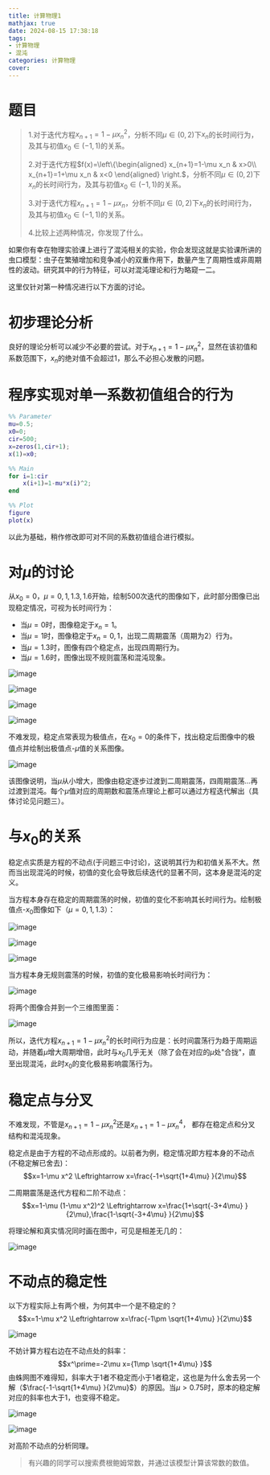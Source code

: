 ```yaml
---
title: 计算物理1
mathjax: true
date: 2024-08-15 17:38:18
tags: 
- 计算物理
- 混沌
categories: 计算物理
cover:
---
```

# 题目
>1.对于迭代方程$x_{n+1}=1-\mu x_n^2$，分析不同$\mu\in (0,2)$下$x_n$的长时间行为，及其与初值$x_0\in(-1,1)$的关系。
>
>2.对于迭代方程$f(x)=\left\{\begin{aligned}
x_{n+1}=1-\mu x_n & x>0\\
x_{n+1}=1+\mu x_n & x<0
\end{aligned}
\right.$，分析不同$\mu\in (0,2)$下$x_n$的长时间行为，及其与初值$x_0\in(-1,1)$的关系。
>
>3.对于迭代方程$x_{n+1}=1-\mu x_n$，分析不同$\mu\in (0,2)$下$x_n$的长时间行为，及其与初值$x_0\in(-1,1)$的关系。
>
>4.比较上述两种情况，你发现了什么。

如果你有幸在物理实验课上进行了混沌相关的实验，你会发现这就是实验课所讲的虫口模型：虫子在繁殖增加和竞争减小的双重作用下，数量产生了周期性或非周期性的波动。研究其中的行为特征，可以对混沌理论和行为略窥一二。

这里仅针对第一种情况进行以下方面的讨论。

# 初步理论分析

良好的理论分析可以减少不必要的尝试。对于$x_{n+1}=1-\mu x_n^2$，显然在该初值和系数范围下，$x_n$的绝对值不会超过1，那么不必担心发散的问题。

# 程序实现对单一系数初值组合的行为

```Matlab
%% Parameter
mu=0.5;
x0=0;
cir=500;
x=zeros(1,cir+1);
x(1)=x0;

%% Main
for i=1:cir
    x(i+1)=1-mu*x(i)^2;
end

%% Plot
figure
plot(x)
```

以此为基础，稍作修改即可对不同的系数初值组合进行模拟。

# 对$\mu$的讨论


从$x_0=0$，$\mu=0,1,1.3,1.6$开始，绘制500次迭代的图像如下，此时部分图像已出现稳定情况，可视为长时间行为：

-   当$\mu=0$时，图像稳定于$x_n=1$。
-   当$\mu=1$时，图像稳定于$x_n=0,1$，出现二周期震荡（周期为2）行为。
-   当$\mu=1.3$时，图像有四个稳定点，出现四周期行为。
-   当$\mu=1.6$时，图像出现不规则震荡和混沌现象。

![image](/img/计算物理1/0.jpg)

![image](/img/计算物理1/1.jpg)

![image](/img/计算物理1/1.3.jpg)

![image](/img/计算物理1/1.6.jpg)

不难发现，稳定点常表现为极值点，在$x_0=0$的条件下，找出稳定后图像中的极值点并绘制出极值点-$\mu$值的关系图像。

![image](/img/计算物理1/untitled.png)

该图像说明，当$\mu$从小增大，图像由稳定逐步过渡到二周期震荡，四周期震荡\...再过渡到混沌。每个$\mu$值对应的周期数和震荡点理论上都可以通过方程迭代解出（具体讨论见问题三）。

# 与$x_0$的关系

稳定点实质是方程的不动点(于问题三中讨论)，这说明其行为和初值关系不大。然而当出现混沌的时候，初值的变化会导致后续迭代的显著不同，这本身是混沌的定义。

当方程本身存在稳定的周期震荡的时候，初值的变化不影响其长时间行为。绘制极值点-$x_0$图像如下（$\mu=0,1,1.3$）：

![image](/img/计算物理1/0x0.jpg)

![image](/img/计算物理1/1x0.jpg)

![image](/img/计算物理1/1.3x0.jpg)

当方程本身无规则震荡的时候，初值的变化极易影响长时间行为：

![image](/img/计算物理1/1.6x0.jpg)

将两个图像合并到一个三维图里面：

![image](/img/计算物理1/3D.png)

所以，迭代方程$x_{n+1}=1-\mu x_n^2$的长时间行为应是：长时间震荡行为趋于周期运动，并随着$\mu$增大周期增倍，此时与$x_0$几乎无关（除了会在对应的$\mu$处"合拢"，直至出现混沌，此时$x_0$的变化极易影响震荡行为。

# 稳定点与分叉

不难发现，不管是$x_{n+1}=1-\mu x_n^2$还是$x_{n+1}=1-\mu x_n^4$，
都存在稳定点和分叉结构和混沌现象。

稳定点是由于方程的不动点形成的。以前者为例，稳定情况即方程本身的不动点(不稳定解已舍去)：
$$x=1-\mu x^2 \Leftrightarrow x=\frac{-1+\sqrt{1+4\mu} }{2\mu}$$

二周期震荡是迭代方程和二阶不动点：
$$x=1-\mu (1-\mu x^2)^2 \Leftrightarrow x=\frac{1+\sqrt{-3+4\mu} }{2\mu},\frac{1-\sqrt{-3+4\mu} }{2\mu}$$

将理论解和真实情况同时画在图中，可见是相差无几的：

![image](/img/计算物理1/untitled1.png)
# 不动点的稳定性

以下方程实际上有两个根，为何其中一个是不稳定的？
$$x=1-\mu x^2 \Leftrightarrow x=\frac{-1\pm \sqrt{1+4\mu} }{2\mu}$$

![image](/img/计算物理1/untitled.png)

不妨计算方程右边在不动点处的斜率： 
$$x^\prime=-2\mu x={1\mp \sqrt{1+4\mu} }$$
由蛛网图不难得知，斜率大于1者不稳定而小于1者稳定，这也是为什么舍去另一个解（$\frac{-1-\sqrt{1+4\mu} }{2\mu}$）的原因。当$\mu>0.75$时，原本的稳定解对应的斜率也大于1，也变得不稳定。

![image](/img/计算物理1/untitled1.png)

![image](/img/计算物理1/untitled2.png)

对高阶不动点的分析同理。

>有兴趣的同学可以搜索费根鲍姆常数，并通过该模型计算该常数的数值。

